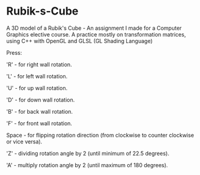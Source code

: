 # Rubik-s-Cube
A 3D model of a Rubik's Cube - An assignment I made for a Computer Graphics elective course.
A practice mostly on transformation matrices, using C++ with OpenGL and GLSL (GL Shading Language)
    
Press:

'R' - for right wall rotation.

'L' - for left wall rotation.

'U' - for up wall rotation.

'D' - for down wall rotation.

'B' - for back wall rotation.

'F' - for front wall rotation.

Space - for flipping rotation direction (from clockwise to counter clockwise or vice versa).

'Z' - dividing rotation angle by 2 (until minimum of 22.5 degrees).

'A' - multiply rotation angle by 2 (until maximum of 180 degrees).

